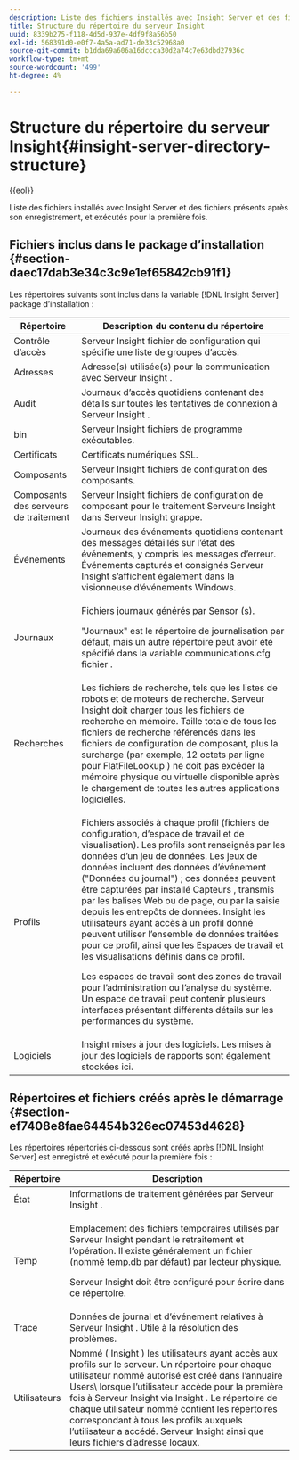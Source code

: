 ```yaml
---
description: Liste des fichiers installés avec Insight Server et des fichiers présents après son enregistrement, et exécutés pour la première fois.
title: Structure du répertoire du serveur Insight
uuid: 8339b275-f118-4d5d-937e-4df9f8a56b50
exl-id: 568391d0-e0f7-4a5a-ad71-de33c52968a0
source-git-commit: b1dda69a606a16dccca30d2a74c7e63dbd27936c
workflow-type: tm+mt
source-wordcount: '499'
ht-degree: 4%

---
```


# Structure du répertoire du serveur Insight{#insight-server-directory-structure}

{{eol}}

Liste des fichiers installés avec Insight Server et des fichiers présents après son enregistrement, et exécutés pour la première fois.

## Fichiers inclus dans le package d’installation {#section-daec17dab3e34c3c9e1ef65842cb91f1}

Les répertoires suivants sont inclus dans la variable [!DNL Insight Server] package d’installation :

<table id="table_CE713A3D671C453A87986E4CD4620EF3"> 
 <thead> 
  <tr> 
   <th colname="col1" class="entry"> Répertoire </th> 
   <th colname="col2" class="entry"> Description du contenu du répertoire </th> 
  </tr> 
 </thead>
 <tbody> 
  <tr> 
   <td colname="col1"> Contrôle d’accès </td> 
   <td colname="col2"> <span class="keyword"> Serveur Insight </span> fichier de configuration qui spécifie une liste de groupes d’accès. </td> 
  </tr> 
  <tr> 
   <td colname="col1"> Adresses </td> 
   <td colname="col2"> Adresse(s) utilisée(s) pour la communication avec <span class="keyword"> Serveur Insight </span>. </td> 
  </tr> 
  <tr> 
   <td colname="col1"> Audit </td> 
   <td colname="col2"> Journaux d’accès quotidiens contenant des détails sur toutes les tentatives de connexion à <span class="keyword"> Serveur Insight </span>. </td> 
  </tr> 
  <tr> 
   <td colname="col1"> bin </td> 
   <td colname="col2"> <span class="keyword"> Serveur Insight </span> fichiers de programme exécutables. </td> 
  </tr> 
  <tr> 
   <td colname="col1"> Certificats </td> 
   <td colname="col2"> Certificats numériques SSL. </td> 
  </tr> 
  <tr> 
   <td colname="col1"> Composants </td> 
   <td colname="col2"> <span class="keyword"> Serveur Insight </span> fichiers de configuration des composants. </td> 
  </tr> 
  <tr> 
   <td colname="col1"> Composants des serveurs de traitement </td> 
   <td colname="col2"> <span class="keyword"> Serveur Insight </span> fichiers de configuration de composant pour le traitement <span class="keyword"> Serveurs Insight </span> dans <span class="keyword"> Serveur Insight </span> grappe. </td> 
  </tr> 
  <tr> 
   <td colname="col1"> Événements </td> 
   <td colname="col2"> Journaux des événements quotidiens contenant des messages détaillés sur l’état des événements, y compris les messages d’erreur. Événements capturés et consignés <span class="keyword"> Serveur Insight </span> s’affichent également dans la visionneuse d’événements Windows. </td> 
  </tr> 
  <tr> 
   <td colname="col1"> Journaux </td> 
   <td colname="col2"> <p>Fichiers journaux générés par <span class="wintitle"> Sensor </span>(s). </p> <p>"Journaux" est le répertoire de journalisation par défaut, mais un autre répertoire peut avoir été spécifié dans la variable <span class="filepath"> communications.cfg </span> fichier . </p> </td> 
  </tr> 
  <tr> 
   <td colname="col1"> Recherches </td> 
   <td colname="col2"> Les fichiers de recherche, tels que les listes de robots et de moteurs de recherche. <span class="keyword"> Serveur Insight </span> doit charger tous les fichiers de recherche en mémoire. Taille totale de tous les fichiers de recherche référencés dans les fichiers de configuration de composant, plus la surcharge (par exemple, 12 octets par ligne pour <span class="filepath"> FlatFileLookup </span> ) ne doit pas excéder la mémoire physique ou virtuelle disponible après le chargement de toutes les autres applications logicielles. </td> 
  </tr> 
  <tr> 
   <td colname="col1"> Profils </td> 
   <td colname="col2"> <p>Fichiers associés à chaque profil (fichiers de configuration, d’espace de travail et de visualisation). Les profils sont renseignés par les données d’un jeu de données. Les jeux de données incluent des données d’événement ("Données du journal") ; ces données peuvent être capturées par installé <span class="wintitle"> Capteurs </span>, transmis par les balises Web ou de page, ou par la saisie depuis les entrepôts de données. <span class="keyword"> Insight </span> les utilisateurs ayant accès à un profil donné peuvent utiliser l’ensemble de données traitées pour ce profil, ainsi que les Espaces de travail et les visualisations définis dans ce profil. </p> <p>Les espaces de travail sont des zones de travail pour l’administration ou l’analyse du système. Un espace de travail peut contenir plusieurs interfaces présentant différents détails sur les performances du système. </p> </td> 
  </tr> 
  <tr> 
   <td colname="col1"> Logiciels </td> 
   <td colname="col2"> <span class="keyword"> Insight </span> mises à jour des logiciels. Les mises à jour des logiciels de rapports sont également stockées ici. </td> 
  </tr> 
 </tbody> 
</table>

## Répertoires et fichiers créés après le démarrage {#section-ef7408e8fae64454b326ec07453d4628}

Les répertoires répertoriés ci-dessous sont créés après [!DNL Insight Server] est enregistré et exécuté pour la première fois :

<table id="table_89CC9F3E568044C8A0072BF0A6EDCCEF"> 
 <thead> 
  <tr> 
   <th colname="col1" class="entry"> Répertoire </th> 
   <th colname="col2" class="entry"> Description </th> 
  </tr> 
 </thead>
 <tbody> 
  <tr> 
   <td colname="col1"> État </td> 
   <td colname="col2"> Informations de traitement générées par <span class="keyword"> Serveur Insight </span>. </td> 
  </tr> 
  <tr> 
   <td colname="col1"> Temp </td> 
   <td colname="col2"> <p>Emplacement des fichiers temporaires utilisés par <span class="keyword"> Serveur Insight </span> pendant le retraitement et l’opération. Il existe généralement un fichier (nommé <span class="filepath"> temp.db </span> par défaut) par lecteur physique. </p> <p> <span class="keyword"> Serveur Insight </span> doit être configuré pour écrire dans ce répertoire. </p> </td> 
  </tr> 
  <tr> 
   <td colname="col1"> Trace </td> 
   <td colname="col2"> Données de journal et d’événement relatives à <span class="keyword"> Serveur Insight </span>. Utile à la résolution des problèmes. </td> 
  </tr> 
  <tr> 
   <td colname="col1"> Utilisateurs </td> 
   <td colname="col2"> Nommé ( <span class="keyword"> Insight </span>) les utilisateurs ayant accès aux profils sur le serveur. Un répertoire pour chaque utilisateur nommé autorisé est créé dans l’annuaire Users\ lorsque l’utilisateur accède pour la première fois à <span class="keyword"> Serveur Insight </span> via <span class="keyword"> Insight </span>. Le répertoire de chaque utilisateur nommé contient les répertoires correspondant à tous les profils auxquels l’utilisateur a accédé. <span class="keyword"> Serveur Insight </span> ainsi que leurs fichiers d’adresse locaux. </td> 
  </tr> 
 </tbody> 
</table>
